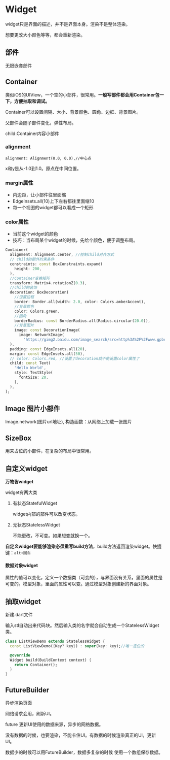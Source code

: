 # Widget

widget只是界面的描述，并不是界面本身。渲染不是整体渲染。

想要更改大小颜色等等，都会重新渲染。

## 部件

无限嵌套部件

## Container

类似iOS的UIView，一个空的小部件，很常用。**一般写部件都会用Container包一下，方便抽取和调试。**

Container可以设置间隔、大小、背景颜色、圆角、边框、背景图片。

父部件会随子部件变化，弹性布局。

child:Container内容小部件

### alignment

```
alignment: Alignment(0.0, 0.0),//中心点
```

x和y是从-1.0到1.0。原点在中间位置。

### margin属性

- 内边距，让小部件往里面缩
- EdgeInsets.all(10)上下左右都往里面缩10
- 每一个视图的widget都可以看成一个矩形

### color属性

- 当前这个widget的颜色
- 技巧：当布局某个widget的时候，先给个颜色，便于调整布局。

```dart
Container(
  alignment: Alignment.center, //控制child对齐方式
  // child的额外约束条件
  constraints: const BoxConstraints.expand(
    height: 200,
  ),
  //Container变换矩阵
  transform: Matrix4.rotationZ(0.3),
  //child的装饰
  decoration: BoxDecoration(
    //设置边框
    border: Border.all(width: 2.0, color: Colors.amberAccent),
    //背景颜色
    color: Colors.green,
    //圆角
    borderRadius: const BorderRadius.all(Radius.circular(20.0)),
    //背景图片
    image: const DecorationImage(
      image: NetworkImage(
        'https://gimg2.baidu.com/image_search/src=http%3A%2F%2Fwww.gpbctv.com%2Fuploads%2F20210424%2Fzip_1619246266UkP6CL.jpg&refer=http%3A%2F%2Fwww.gpbctv.com&app=2002&size=f9999,10000&q=a80&n=0&g=0n&fmt=auto?sec=1669529410&t=e2a5d5b4f49e3977d1b24560f354029e')),
  ),
  padding: const EdgeInsets.all(20),
  margin: const EdgeInsets.all(50),
  // color: Colors.red, //设置了decoration就不能设置color属性了
  child: const Text(
    'Hello World',
    style: TextStyle(
      fontSize: 20,
    ),
  ),
);
```

## Image 图片小部件

Image.network(图片url地址), 构造函数：从网络上加载一张图片

## SizeBox

用来占位的小部件，在复杂的布局中很常用。

## 自定义widget

**万物皆widget**

widget有两大类

1. 有状态StatefulWidget

   widget内部的部件可以改变状态。

2. 无状态StatelessWidget

   不能更改，不可变。如果想变就换一个。

**自定义widget要能够渲染必须重写build方法**，build方法返回渲染widget。快捷键：`alt+回车`

#### 数据对象widget

属性的值可以变化，定义一个数据类（可变的），与界面没有关系，里面的属性是可变的。模型对象，里面的属性可以变。通过模型对象创建新的界面对象。

## 抽取widget

新建.dart文件

输入stl自动出来代码块。然后输入类的名字就会自动生成一个StatelessWidget类。

```dart
class ListViewDemo extends StatelessWidget {
  const ListViewDemo({Key? key}) : super(key: key);//唯一定位的

  @override
  Widget build(BuildContext context) {
    return Container();
  }
}
```

## FutureBuilder

异步渲染页面

网络请求会用，刷新UI。

future 更新UI使用的数据来源，异步的网络数据。

没有数据的时候，也要渲染，不能卡住UI。有数据的时候渲染真正的UI，更新UI。

数据少的时候可以用FutureBuilder，数据多复杂的时候 使用一个数组保存数据。
